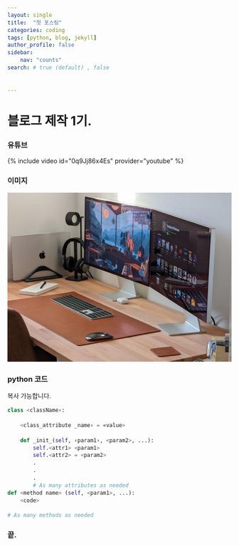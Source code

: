 ```yaml
---
layout: single
title:  "첫 포스팅"
categories: coding
tags: [python, blog, jekyll]
author_profile: false 
sidebar:
    nav: "counts"
search: # true (default) , false 


---
```


<!-- 
**[유튜브 뮤직]** [클릭](https://music.youtube.com)
{: .notice--danger} -->
<!-- 
[유튜브 뮤직](https://music.youtube.com)
{: .btn .btn--primary} -->



# 블로그 제작 1기.

### 유튜브

{% include video id="0q9Jj86x4Es" provider="youtube" %}

### 이미지
![이미지 추가 테스트](/images/studio%20display1.jpg)

### python 코드

복사 가능합니다.

```python
class <className›:
    
    <class_attribute _name› = «value>

    def _init_(self, ‹param1›, <param2>, ...):
        self.<attr1> <param1> 
        self.<attr2> = <param2>
        .
        .
        .
        # As many attributes as needed
def <method name> (self, <param1>, ...):
    <code>
    
# As many methods as needed
```

### 끝.